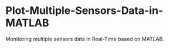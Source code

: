 # Plot-Multiple-Sensors-Data-in-MATLAB
Monitoring multiple sensors data in Real-Time based on MATLAB. 
